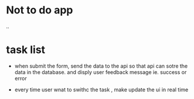 # Not to do app

..

# task list

- when submit the form, send the data to the api so that api can sotre the data in the database. and disply user feedback message ie. success or error

- every time user wnat to swithc the task , make update the ui in real time

